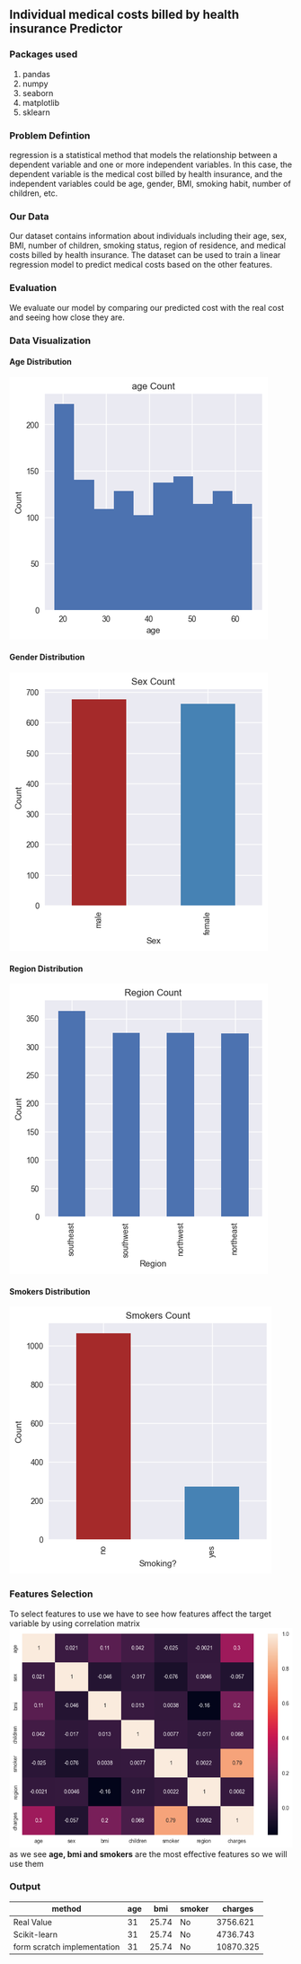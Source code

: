 ## Individual medical costs billed by health insurance Predictor
### Packages used
1. pandas
1. numpy
1. seaborn
1. matplotlib
1. sklearn

### Problem Defintion
regression is a statistical method that models the relationship between a dependent variable and one or more independent variables. In this case, the dependent variable is the medical cost billed by health insurance, and the independent variables could be age, gender, BMI, smoking habit, number of children, etc.

   
### Our Data
Our dataset contains information about individuals including their age, sex, BMI, number of children, smoking status, region of residence, and medical costs billed by health insurance. The dataset can be used to train a linear regression model to predict medical costs based on the other features.

### Evaluation
We evaluate our model by comparing our predicted cost with the real cost and seeing how close they are.
### Data Visualization
#### Age Distribution
![age dist](imgs/age-dist.png)
#### Gender Distribution
![age dist](imgs/gender-dist.png)
#### Region Distribution
![age dist](imgs/region-dist.png)
#### Smokers Distribution
![age dist](imgs/smokers-dist.png)

### Features Selection
To select features to use we have to see how features affect the target variable by using correlation matrix
![correlation matrix](imgs/Correlation.png)
as we see **age, bmi and smokers** are the most effective features so we will use them

### Output

| method | age | bmi | smoker | charges |
| ------ | --- | --- | ------ | ------- |
| Real Value | 31 | 25.74 | No | 3756.621 |
| Scikit-learn | 31 | 25.74 | No | 4736.743 |
| form scratch implementation | 31 | 25.74 | No | 10870.325 |


